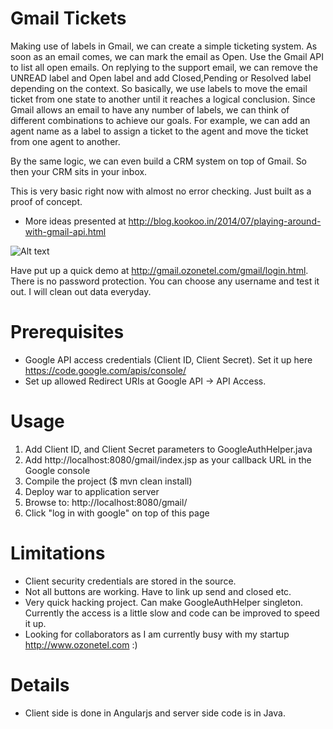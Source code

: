 Gmail Tickets
========

Making use of labels in Gmail, we can create a simple ticketing system. As soon as an email comes, we can mark the email as Open. Use the Gmail API to list all open emails. On replying to the support email, we can remove the UNREAD label and Open label and add Closed,Pending or Resolved label depending on the context. So basically, we use labels to move the email ticket from one state to another until it reaches a logical conclusion. Since Gmail allows an email to have any number of labels, we can think of different combinations to achieve our goals. For example, we can add an agent name as a label to assign a ticket to the agent and move the ticket from one agent to another.

By the same logic, we can even build a CRM system on top of Gmail. So then your CRM sits in your inbox.

This is very basic right now with almost no error checking. Just built as a proof of concept.

- More ideas presented at http://blog.kookoo.in/2014/07/playing-around-with-gmail-api.html

![Alt text](http://3.bp.blogspot.com/-X0zNICPQsVU/U746m_4wl7I/AAAAAAAAMI0/W42kM5tlLZk/s1600/gmail.png "Gmail Tickets")

Have put up a quick demo at http://gmail.ozonetel.com/gmail/login.html. There is no password protection. You can choose any username and test it out. I will clean out data everyday.

Prerequisites
========

- Google API access credentials (Client ID, Client Secret). Set it up here https://code.google.com/apis/console/
- Set up allowed Redirect URIs at Google API -> API Access.

Usage
========

1. Add Client ID, and Client Secret parameters to GoogleAuthHelper.java
2. Add http://localhost:8080/gmail/index.jsp as your callback URL in the Google console
3. Compile the project ($ mvn clean install)
4. Deploy war to application server
5. Browse to: http://localhost:8080/gmail/
6. Click "log in with google" on top of this page

Limitations
========

- Client security credentials are stored in the source.
- Not all buttons are working. Have to link up send and closed etc.
- Very quick hacking project. Can make GoogleAuthHelper singleton. Currently the access is a little slow and code can be improved to speed it up.
- Looking for collaborators as I am currently busy with my startup http://www.ozonetel.com :)

Details
========
- Client side is done in Angularjs and server side code is in Java.


